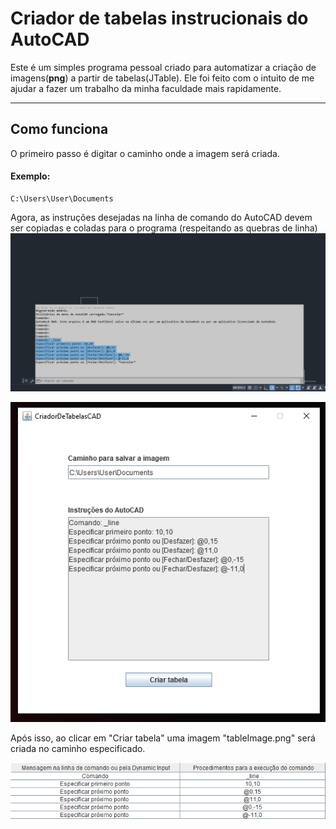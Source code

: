 # Criador de tabelas instrucionais do AutoCAD
Este é um simples programa pessoal criado para automatizar a criação de imagens(<strong>png</strong>) a partir de tabelas(JTable).
Ele foi feito com o intuito de me ajudar a fazer um trabalho da minha faculdade mais rapidamente.
<hr>

<h2>Como funciona</h2>
O primeiro passo é digitar o caminho onde a imagem será criada.
<h4>Exemplo:</h4>

```
C:\Users\User\Documents
```
Agora, as instruções desejadas na linha de comando do AutoCAD devem ser copiadas e coladas para o programa (respeitando as quebras de linha)
![alt text](imagens/Capturar.PNG)

![alt text](imagens/img2.PNG)

Após isso, ao clicar em "Criar tabela" uma imagem "tableImage.png" será criada no caminho especificado.

![alt text](imagens/tableImage.png)
